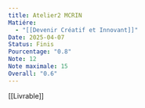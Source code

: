 ```yaml
---
title: Atelier2 MCRIN
Matiére:
  - "[[Devenir Créatif et Innovant]]"
Date: 2025-04-07
Status: Finis
Pourcentage: "0.8"
Note: 12
Note maximale: 15
Overall: "0.6"
---
```

[[Livrable]]

